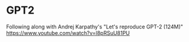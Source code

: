 # GPT2
Following along with Andrej Karpathy's "Let's reproduce GPT-2 (124M)" https://www.youtube.com/watch?v=l8pRSuU81PU
